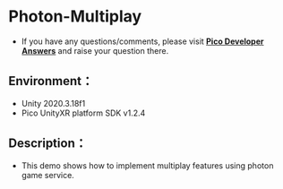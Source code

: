 # Photon-Multiplay

- If you have any questions/comments, please visit [**Pico Developer Answers**](https://devanswers.pico-interactive.com/) and raise your question there.

## Environment：

- Unity 2020.3.18f1
- Pico UnityXR platform SDK v1.2.4

## Description：

- This demo shows how to implement multiplay features using photon game service.

